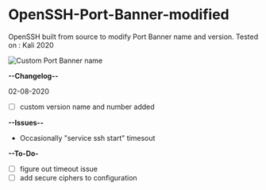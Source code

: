 # OpenSSH-Port-Banner-modified
OpenSSH built from source to modify Port Banner name and version.
Tested on : Kali 2020

![Custom Port Banner name](https://user-images.githubusercontent.com/2913793/89134057-8d0cf200-d52a-11ea-8c08-9f0d2d93bee5.png)


**--Changelog--**

02-08-2020
- [ ] custom version name and number added

**--Issues--**
+ Occasionally "service ssh start"  timesout


**--To-Do-**
- [ ] figure out timeout issue
- [ ] add secure ciphers to configuration
